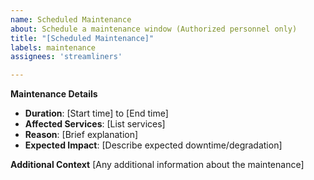 ```yaml
---
name: Scheduled Maintenance
about: Schedule a maintenance window (Authorized personnel only)
title: "[Scheduled Maintenance]"
labels: maintenance
assignees: 'streamliners'

---
```


<!--
⚠️ This template is for authorized Streamliners personnel only.
Unauthorized issues will be closed and locked.

start: YYYY-MM-DDTHH:MM:SS.SSSZ
end: YYYY-MM-DDTHH:MM:SS.SSSZ
expectedDown: streamliners
-->

**Maintenance Details**
- **Duration**: [Start time] to [End time]
- **Affected Services**: [List services]
- **Reason**: [Brief explanation]
- **Expected Impact**: [Describe expected downtime/degradation]

**Additional Context**
[Any additional information about the maintenance]
